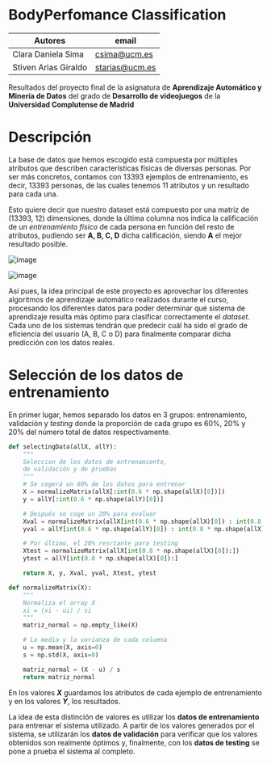 # BodyPerfomance Classification
| Autores|email|
|-|-|
|Clara Daniela Sima|csima@ucm.es|
|Stiven Arias Giraldo|starias@ucm.es|

Resultados del proyecto final de la asignatura de **Aprendizaje Automático y Minería de Datos** del grado de **Desarrollo de videojuegos** de la **Universidad Complutense de Madrid**

# Descripción
La base de datos que hemos escogido está compuesta por múltiples atributos que describen características físicas de diversas personas. Por ser más concretos, contamos con 13393 ejemplos de entrenamiento, es decir, 13393 personas, de las cuales tenemos 11 atributos y un resultado para cada una. 

Esto quiere decir que nuestro dataset está compuesto por una matriz de (13393, 12) dimensiones, donde la última columna nos indica la calificación de un _entrenamiento físico_ de cada persona en función del resto de atributos, pudiendo ser **A, B, C, D** dicha calificación, siendo **A** el mejor resultado posible.

![image](https://user-images.githubusercontent.com/47497948/149372136-b6356d03-dd10-4deb-a039-9ddb2182d937.png)

![image](https://user-images.githubusercontent.com/47497948/149371625-e32eefcb-1069-4653-bc3d-71cfeb01bf75.png)

Así pues, la idea principal de este proyecto es aprovechar los diferentes algoritmos de aprendizaje automático realizados durante el curso, procesando los diferentes datos para poder determinar qué sistema de aprendizaje resulta más óptimo para clasificar correctamente el _dataset_.
Cada uno de los sistemas tendrán que predecir cuál ha sido el grado de eficiencia del usuario (A, B, C o D) para finalmente comparar dicha predicción con los datos reales.

<!--- Nombrar aquí los diferentes sistemas que se usarán -->

# Selección de los datos de entrenamiento

En primer lugar, hemos separado los datos en 3 grupos: entrenamiento, validación y _testing_ donde la proporción de cada grupo es 60%, 20% y 20% del número total de datos respectivamente.

```py
def selectingData(allX, allY):
    """
    Seleccion de los datos de entrenamiento, 
    de validación y de pruebas
    """
    # Se cogerá un 60% de los datos para entrenar
    X = normalizeMatrix(allX[:int(0.6 * np.shape(allX)[0])])
    y = allY[:int(0.6 * np.shape(allY)[0])]

    # Después se coge un 20% para evaluar
    Xval = normalizeMatrix(allX[int(0.6 * np.shape(allX)[0]) : int(0.8 * np.shape(allX)[0])])
    yval = allY[int(0.6 * np.shape(allY)[0]) : int(0.8 * np.shape(allX)[0])]

    # Por último, el 20% resrtante para testing
    Xtest = normalizeMatrix(allX[int(0.8 * np.shape(allX)[0]):])
    ytest = allY[int(0.8 * np.shape(allX)[0]):]

    return X, y, Xval, yval, Xtest, ytest

def normalizeMatrix(X):
    """
    Normaliza el array X
    xi = (xi - ui) / si
    """
    matriz_normal = np.empty_like(X)

    # La media y la varianza de cada columna
    u = np.mean(X, axis=0)
    s = np.std(X, axis=0)

    matriz_normal = (X - u) / s
    return matriz_normal
```

En los valores **_X_** guardamos los atributos de cada ejemplo de entrenamiento y en los valores **_Y_**, los resultados.

La idea de esta distinción de valores es utilizar los **datos de entrenamiento** para entrenar el sistema utilizado. A partir de los valores generados por el sistema, se utilizarán los **datos de validación** para verificar que los valores obtenidos son realmente óptimos y, finalmente, con los **datos de testing** se pone a prueba el sistema al completo.